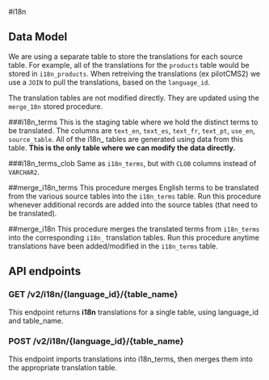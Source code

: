 #i18n
## Data Model
We are using a separate table to store the translations for each source table. For example, all of the translations for the `products` table would be stored in `i18n_products`. When retreiving the translations (ex pilotCMS2) we use a `JOIN` to pull the translations, based on the `language_id`.

The translation tables are not modified directly. They are updated using the `merge_18n` stored procedure.

###i18n\_terms
This is the staging table where we hold the distinct terms to be translated. The columns are `text_en`, `text_es`, `text_fr`, `text_pt`, `use_en`, `source_table`. All of the i18n_ tables are generated using data from this table. **This is the only table where we can modify the data directly.**

###i18n\_terms_clob
Same as `i18n_terms`, but with `CLOB` columns instead of `VARCHAR2`.

##merge\_i18n\_terms
This procedure merges English terms to be translated from the various source tables into the `i18n_terms` table. Run this procedure whenever additional records are added into the source tables (that need to be translated).

##merge\_i18n
This procedure merges the translated terms from `i18n_terms` into the corresponding `i18n_` translation tables. Run this procedure anytime translations have been added/modified in the `i18n_terms` table.

## API endpoints
### GET /v2/i18n/{language\_id}/{table\_name}
This endpoint returns **i18n** translations for a single table, using language\_id and table\_name.

### POST /v2/i18n/{language\_id}/{table\_name}
This endpoint imports translations into i18n_terms, then merges them into the appropriate translation table. 